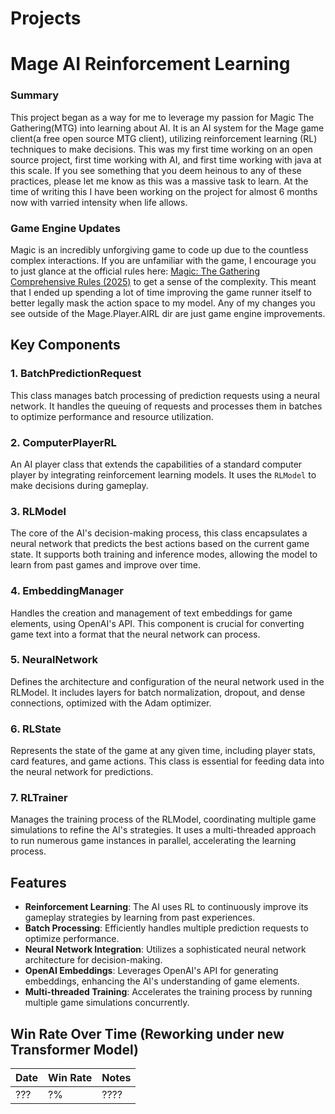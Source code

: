 # Projects

# Mage AI Reinforcement Learning

### **Summary**
This project began as a way for me to leverage my passion for Magic The Gathering(MTG) into learning about AI. It is an AI system for the Mage game client(a free open source MTG client), utilizing reinforcement learning (RL) techniques to make decisions. This was my first time working on an open source project, first time working with AI, and first time working with java at this scale. If you see something that you deem heinous to any of these practices, please let me know as this was a massive task to learn. At the time of writing this I have been working on the project for almost 6 months now with varried intensity when life allows.
### **Game Engine Updates**
Magic is an incredibly unforgiving game to code up due to the countless complex interactions. If you are unfamiliar with the game, I encourage you to just glance at the official rules here: [Magic: The Gathering Comprehensive Rules (2025)](https://media.wizards.com/2025/downloads/MagicCompRules%2020250207.pdf) to get a sense of the complexity. This meant that I ended up spending a lot of time improving the game runner itself to better legally mask the action space to my model. Any of my changes you see outside of the Mage.Player.AIRL dir are just game engine improvements. 

## Key Components

### 1. **BatchPredictionRequest**
This class manages batch processing of prediction requests using a neural network. It handles the queuing of requests and processes them in batches to optimize performance and resource utilization.

### 2. **ComputerPlayerRL**
An AI player class that extends the capabilities of a standard computer player by integrating reinforcement learning models. It uses the `RLModel` to make decisions during gameplay.

### 3. **RLModel**
The core of the AI's decision-making process, this class encapsulates a neural network that predicts the best actions based on the current game state. It supports both training and inference modes, allowing the model to learn from past games and improve over time.

### 4. **EmbeddingManager**
Handles the creation and management of text embeddings for game elements, using OpenAI's API. This component is crucial for converting game text into a format that the neural network can process.

### 5. **NeuralNetwork**
Defines the architecture and configuration of the neural network used in the RLModel. It includes layers for batch normalization, dropout, and dense connections, optimized with the Adam optimizer.

### 6. **RLState**
Represents the state of the game at any given time, including player stats, card features, and game actions. This class is essential for feeding data into the neural network for predictions.

### 7. **RLTrainer**
Manages the training process of the RLModel, coordinating multiple game simulations to refine the AI's strategies. It uses a multi-threaded approach to run numerous game instances in parallel, accelerating the learning process.

## Features

- **Reinforcement Learning**: The AI uses RL to continuously improve its gameplay strategies by learning from past experiences.
- **Batch Processing**: Efficiently handles multiple prediction requests to optimize performance.
- **Neural Network Integration**: Utilizes a sophisticated neural network architecture for decision-making.
- **OpenAI Embeddings**: Leverages OpenAI's API for generating embeddings, enhancing the AI's understanding of game elements.
- **Multi-threaded Training**: Accelerates the training process by running multiple game simulations concurrently.

##  Win Rate Over Time (Reworking under new Transformer Model)

| Date       | Win Rate | Notes |
|------------|---------|-------|
| ??? | ?%   | ???? |

